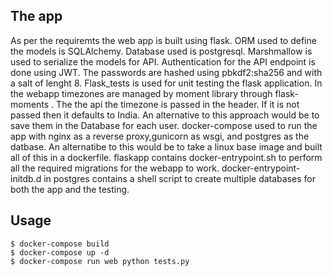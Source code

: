 ## The app
As per the requiremts the web app is built using flask.
ORM used to define the models is SQLAlchemy.
Database used is postgresql.
Marshmallow is used to serialize the models for API.
Authentication for the API endpoint is done using JWT.
The passwords are hashed using pbkdf2:sha256 and with a salt of lenght 8.
Flask_tests is used for unit testing the flask application.
In the webapp timezones are managed by moment library through flask-moments .
The the api the timezone is passed in the header. If it is not passed then it defaults to India.
An alternative to this approach would be to save them in the Database for each user.
docker-compose used to run the app with nginx as a reverse proxy,gunicorn as wsgi, and postgres as the datbase.
An alternatibe to this would be to take a linux base image and built all of this in a dockerfile.
flaskapp contains docker-entrypoint.sh to perform all the required migrations for the webapp to work.
docker-entrypoint-initdb.d in postgres contains a shell script to create multiple databases for both the app and the testing.


## Usage
```
$ docker-compose build
$ docker-compose up -d
$ docker-compose run web python tests.py
```
